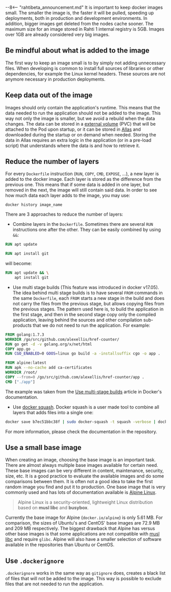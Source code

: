 --8<-- "rahtibeta_announcement.md"
It is important to keep docker images small. The smaller the image is, the faster it will be pulled, speeding up deployments, both in production and development environments. In addition, bigger images get deleted from the nodes cache sooner. The maximum size for an image stored in Rahti 1 internal registry is 5GB. Images over 1GB are already considered very big images.

## Be mindful about what is added to the image

The first way to keep an image small is to by simply not adding unnecessary files. When developing is common to install full sources of libraries or other dependencies, for example the Linux kernel headers. These sources are not anymore necessary in production deployments.

## Keep data out of the image

Images should only contain the application's runtime. This means that the data needed to run the application should not be added to the image. This way not only the image is smaller, but we avoid a rebuild when the data changes. The data can be stored in a [external volume](../storage/persistent.md) (PVC) that will be attached to the Pod upon startup, or it can be stored in [Allas](../../../data/Allas/index.md) and downloaded during the startup or on demand when needed. Storing the data in Allas requires an extra logic in the application (or in a pre-load script) that understands where the data is and how to retrieve it.

## Reduce the number of layers

For every `Dockerfile` instruction (`RUN`, `COPY`, `CMD`, `EXPOSE`, ...), a new layer is added to the docker image. Each layer is stored as the difference from the previous one. This means that if some data is added in one layer, but removed in the next, the image will still contain said data. In order to see how much data each layer adds to the image, you may use:

`docker history image_name`

There are 3 approaches to reduce the number of layers:

* Combine layers in the `Dockerfile`. Sometimes there are several `RUN` instructions one after the other. They can be easily combined by using `&&`:

```Dockerfile
RUN apt update

RUN apt install git
```

will become:

```Dockerfile
RUN apt update && \
    apt install git
```

* Use multi stage builds (This feature was introduced in docker v17.05). The idea behind multi stage builds is to have several `FROM` commands in the same `Dockerfile`, each `FROM` starts a new stage in the build and does not carry the files from the previous stage, but allows copying files from the previous stages. The pattern used here is, to build the application in the first stage, and then in the second stage copy only the compiled application, leaving behind the sources and other compilation sub-products that we do not need to run the application. For example:

```Dockerfile
FROM golang:1.7.3
WORKDIR /go/src/github.com/alexellis/href-counter/
RUN go get -d -v golang.org/x/net/html
COPY app.go .
RUN CGO_ENABLED=0 GOOS=linux go build -a -installsuffix cgo -o app .

FROM alpine:latest
RUN apk --no-cache add ca-certificates
WORKDIR /root/
COPY --from=0 /go/src/github.com/alexellis/href-counter/app .
CMD ["./app"]
```

The example was taken from the [Use multi-stage builds](https://docs.docker.com/develop/develop-images/multistage-build/) article in Docker's documentation.

* Use [docker squash](https://github.com/jwilder/docker-squash). Docker squash is a user made tool to combine all layers that adds files into a single one:

```sh
docker save b7ec51bbc38f | sudo docker-squash -t squash -verbose | docker load
```

For more information, please check the documentation in the repository.

## Use a small base image

When creating an image, choosing the base image is an important task. There are almost always multiple base images available for certain need. These base images can be very different in content, maintenance, security, size, etc. It is a good practice to evaluate the available images and do some comparisons between them. It is often not a good idea to take the first random image you find and put it to production. One base image that is very commonly used and has lots of documentation available is [Alpine Linux](https://www.alpinelinux.org).

> Alpine Linux is a security-oriented, lightweight Linux distribution based on **musl libc** and **busybox**.

Currently the base image for Alpine (`docker.io/alpine`) is only 5.61 MB. For comparison, the sizes of Ubuntu's and CentOS' base images are 72.9 MB and 209 MB respectively. The biggest drawback that Alpine has versus other base images is that some applications are not compatible with [musl libc](https://en.wikipedia.org/wiki/Musl) and require `glibc`. Alpine will also have a smaller selection of software available in the repositories than Ubuntu or CentOS.

## Use `.dockerignore`

`.dockerignore` works in the same way as `gitignore` does, creates a black list of files that will not be added to the image. This way is possible to exclude files that are not needed to run the application.
